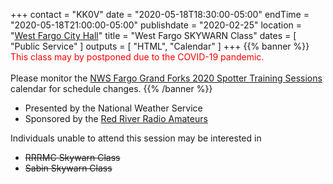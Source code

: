 +++
contact = "KK0V"
date = "2020-05-18T18:30:00-05:00"
endTime = "2020-05-18T21:00:00-05:00"
publishdate = "2020-02-25"
location = "[West Fargo City Hall](/places/west-fargo-city-hall/)"
title = "West Fargo SKYWARN Class"
dates = [ "Public Service" ]
outputs = [ "HTML", "Calendar" ]
+++
{{% banner %}}
<span style="color:red;">This class may by postponed due to the COVID-19
pandemic.</span>
<br><br>Please monitor the 
[NWS Fargo Grand Forks 2020 Spotter Training Sessions](https://www.weather.gov/fgf/skywarn)
calendar for schedule changes.
{{% /banner %}}

* Presented by the National Weather Service
* Sponsored by the [Red River Radio Amateurs](/)

Individuals unable to attend this session may be interested in

* <del>RRRMC Skywarn Class</del>
* <del>Sabin Skywarn Class</del>
